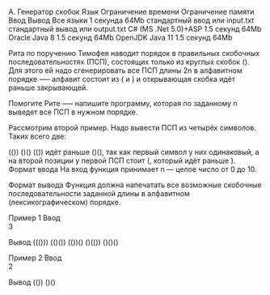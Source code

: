 A. Генератор скобок
Язык	Ограничение времени	Ограничение памяти	Ввод	Вывод
Все языки	1 секунда	64Mb	стандартный ввод или input.txt	стандартный вывод или output.txt
C# (MS .Net 5.0)+ASP	1.5 секунд	64Mb
Oracle Java 8	1.5 секунд	64Mb
OpenJDK Java 11	1.5 секунд	64Mb

Рита по поручению Тимофея наводит порядок в правильных скобочных последовательностях (ПСП), состоящих только из круглых скобок (). Для этого ей надо сгенерировать все ПСП длины 2n в алфавитном порядке —– алфавит состоит из ( и ) и открывающая скобка идёт раньше закрывающей.

Помогите Рите —– напишите программу, которая по заданному n выведет все ПСП в нужном порядке.

Рассмотрим второй пример. Надо вывести ПСП из четырёх символов. Таких всего две:

(())
()()
(()) идёт раньше ()(), так как первый символ у них одинаковый, а на второй позиции у первой ПСП стоит (, который идёт раньше ).
Формат ввода
На вход функция принимает n — целое число от 0 до 10.

Формат вывода
Функция должна напечатать все возможные скобочные последовательности заданной длины в алфавитном (лексикографическом) порядке.

Пример 1
Ввод	
3

Вывод
((()))
(()())
(())()
()(())
()()()

Пример 2
Ввод	
2

Вывод
(())
()()